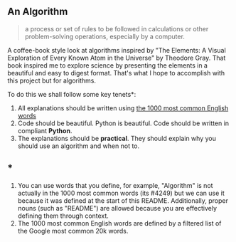 ## An Algorithm
> a process or set of rules to be followed in calculations or other problem-solving operations, especially by a computer.

A coffee-book style look at algorithms inspired by "The Elements: A Visual Exploration of Every Known Atom in the Universe" by Theodore Gray. 
That book inspired me to explore science by presenting the elements in a beautiful and easy to digest format. 
That's what I hope to accomplish with this project but for algorithms. 

To do this we shall follow some key tenets*:
  1. All explanations should be written using [the 1000 most common English words](https://github.com/first20hours/google-10000-english/blob/master/20k.txt)
  2. Code should be beautiful. Python is beautiful. Code should be written in compliant **Python**. 
  3. The explanations should be **practical**. They should explain why you should use an algorithm and when not to. 

## *
1. You can use words that you define, for example, "Algorithm" is not actually in the 1000 most common words (its #4249) but we can use it because it was defined at the start of this README. Additionally, proper nouns (such as "README") are allowed because you are effectively defining them through context. 
2. The 1000 most common English words are defined by a filtered list of the Google most common 20k words.
